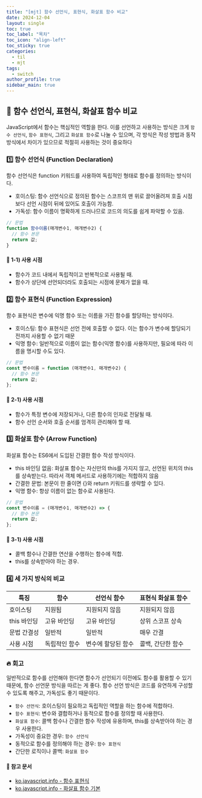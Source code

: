 ```yaml
---
title: "[mjt] 함수 선언식, 표현식, 화살표 함수 비교"
date: 2024-12-04
layout: single
toc: true
toc_label: "목차"
toc_icon: "align-left"
toc_sticky: true
categories:
  - til
  - mjt
tags:
  - switch
author_profile: true
sidebar_main: true
---
```


## :ledger: 함수 선언식, 표현식, 화살표 함수 비교

JavaScript에서 함수는 핵심적인 역할을 한다. 이를 선언하고 사용하는 방식은 크게 `함수 선언식`, `함수 표현식`, 그리고 `화살표 함수`로 나눌 수 있으며, 각 방식은 작성 방법과 동작 방식에서 차이가 있으므로 적절히 사용하는 것이 중요하다

### :one: 함수 선언식 (Function Declaration)

함수 선언식은 function 키워드를 사용하여 독립적인 형태로 함수를 정의하는 방식이다.

- 호이스팅: 함수 선언식으로 정의된 함수는 스코프의 맨 위로 끌어올려져 호출 시점보다 선언 시점이 뒤에 있어도 호출이 가능함.
- 가독성: 함수 이름이 명확하게 드러나므로 코드의 의도를 쉽게 파악할 수 있음.

```javascript
// 문법
function 함수이름(매개변수1, 매개변수2) {
  // 함수 본문
  return 값;
}
```

#### :pushpin: 1-1) 사용 시점

- 함수가 코드 내에서 독립적이고 반복적으로 사용될 때.
- 함수가 상단에 선언되더라도 호출되는 시점에 문제가 없을 때.

### :two: 함수 표현식 (Function Expression)

함수 표현식은 변수에 익명 함수 또는 이름을 가진 함수를 할당하는 방식이다.

- 호이스팅: 함수 표현식은 선언 전에 호출할 수 없다. 이는 함수가 변수에 할당되기 전까지 사용할 수 없기 때문
- 익명 함수: 일반적으로 이름이 없는 함수(익명 함수)를 사용하지만, 필요에 따라 이름을 명시할 수도 있다.

```javascript
// 문법
const 변수이름 = function (매개변수1, 매개변수2) {
  // 함수 본문
  return 값;
};
```

#### :pushpin: 2-1) 사용 시점

- 함수가 특정 변수에 저장되거나, 다른 함수의 인자로 전달될 때.
- 함수 선언 순서와 호출 순서를 엄격히 관리해야 할 때.

### :three: 화살표 함수 (Arrow Function)

화살표 함수는 ES6에서 도입된 간결한 함수 작성 방식이다.

- this 바인딩 없음: 화살표 함수는 자신만의 this를 가지지 않고, 선언된 위치의 this를 상속받는다. 따라서 객체 메서드로 사용하기에는 적합하지 않음
- 간결한 문법: 본문이 한 줄이면 {}와 return 키워드를 생략할 수 있다.
- 익명 함수: 항상 이름이 없는 함수로 사용된다.

```javascript
// 문법
const 변수이름 = (매개변수1, 매개변수2) => {
  // 함수 본문
  return 값;
};
```

#### :pushpin: 3-1) 사용 시점

- 콜백 함수나 간결한 연산을 수행하는 함수에 적합.
- this를 상속받아야 하는 경우.

### :four: 세 가지 방식의 비교

| 특징        | 함수          | 선언식 함수        | 표현식 화살표 함수 |
| ----------- | ------------- | ------------------ | ------------------ |
| 호이스팅    | 지원됨        | 지원되지 않음      | 지원되지 않음      |
| this 바인딩 | 고유 바인딩   | 고유 바인딩        | 상위 스코프 상속   |
| 문법 간결성 | 일반적        | 일반적             | 매우 간결          |
| 사용 시점   | 독립적인 함수 | 변수에 할당된 함수 | 콜백, 간단한 함수  |

### :fire: 회고

일반적으로 함수를 선언해야 한다면 함수가 선언되기 이전에도 함수를 활용할 수 있기 때문에, 함수 선언문 방식을 따르는 게 좋다. 함수 선언 방식은 코드를 유연하게 구성할 수 있도록 해주고, 가독성도 좋기 때문이다.

- `함수 선언식`: 호이스팅이 필요하고 독립적인 역할을 하는 함수에 적합하다.
- `함수 표현식`: 변수와 결합하거나 동적으로 함수를 정의할 때 사용한다.
- `화살표 함수`: 콜백 함수나 간결한 함수 작성에 유용하며, this를 상속받아야 하는 경우 사용한다.
- 가독성이 중요한 경우: `함수 선언식`
- 동적으로 함수를 정의해야 하는 경우: `함수 표현식`
- 간단한 로직이나 콜백: `화살표 함수`

#### :pushpin: 참고 문서

- [ko.javascript.info - 함수 표현식](https://ko.javascript.info/function-expressions)
- [ko.javascript.info - 화살표 함수 기본](https://ko.javascript.info/arrow-functions-basics)
